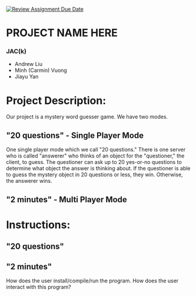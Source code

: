 [![Review Assignment Due Date](https://classroom.github.com/assets/deadline-readme-button-24ddc0f5d75046c5622901739e7c5dd533143b0c8e959d652212380cedb1ea36.svg)](https://classroom.github.com/a/SQs7pKlr)
# PROJECT NAME HERE

### JAC(k)
- Andrew Liu
- Minh (Carmin) Vuong
- Jiayu Yan
       
# Project Description:

Our project is a mystery word guesser game. We have two modes. 

## "20 questions" - Single Player Mode 
One single player mode which we call "20 questions." There is one server who is called "answerer" who thinks of an object for the "questioner," the client, to guess. The questioner can ask up to 20 yes-or-no questions to determine what object the answer is thinking about. If the questioner is able to guess the mystery object in 20 questions or less, they win. Otherwise, the answerer wins.

## "2 minutes" - Multi Player Mode
  
# Instructions:

## "20 questions"


## "2 minutes"

How does the user install/compile/run the program.
How does the user interact with this program?
